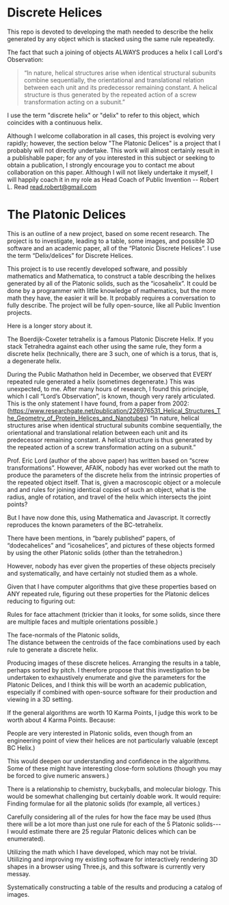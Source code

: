 # Discrete Helices

This repo is devoted to developing the math needed to describe the helix
generated by any object which is stacked using the same rule repeatedly.

The fact that such a joining of objects ALWAYS produces a helix I call Lord's Observation:

> “In nature, helical structures arise when identical structural subunits combine sequentially, the orientational and translational relation between each unit and its predecessor remaining constant. A helical structure is thus generated by the repeated action of a screw transformation acting on a subunit.”

I use the term "discrete helix" or "delix" to refer to this object, which coincides with a continuous helix.

Although I welcome collaboration in all cases, this project is evolving very rapidly; however, the
section below "The Platonic Delices" is a project that I probably will not directly undertake.
This work will almost certainly result in a publishable paper; for any of you interested in
this subject or seeking to obtain a publication, I strongly encourage you to contact me about
collaboration on this paper. Although I will not likely undertake it myself, I will happily
coach it in my role as Head Coach of Public Invention -- Robert L. Read <read.robert@gmail.com>



# The Platonic Delices


This is an outline of a new project, based on some recent research. The project is to investigate, leading to a table, some images, and possible 3D software and an academic paper, all of the “Platonic Discrete Helices”. I use the term “Delix/delices” for Discrete Helices.

This project is to use recently developed software, and possibly mathematics and Mathematica, to construct a table describing the helixes generated by all of the Platonic solids, such as the “icosahelix”. It could be done by a programmer with little knowledge of mathematics, but the more math they have, the easier it will be. It probably requires a conversation to fully describe. The project will be fully open-source, like all Public Invention projects.

Here is a longer story about it.

The Boerdijk-Coxeter tetrahelix is a famous Platonic Discrete Helix. If you stack Tetrahedra against each other using the same rule, they form a discrete helix (technically, there are 3 such, one of which is a torus, that is, a degenerate helix.

During the Public Mathathon held in December, we observed that EVERY repeated rule generated a helix (sometimes degenerate.) This was unexpected, to me.
After many hours of research, I found this principle, which I call “Lord’s Observation”, is known, though very rarely articulated. This is the only statement I have found, from a paper from 2002: (https://www.researchgate.net/publication/226976531_Helical_Structures_The_Geometry_of_Protein_Helices_and_Nanotubes)
“In nature, helical structures arise when identical structural subunits combine sequentially, the orientational and translational relation between each unit and its predecessor remaining constant. A helical structure is thus generated by the repeated action of a screw transformation acting on a subunit.”

Prof. Eric Lord (author of the above paper) has written based on “screw transformations”. However, AFAIK, nobody has ever worked out the math to produce the parameters of the discrete helix from the intrinsic properties of the repeated object itself. That is, given a macroscopic object or a molecule and and rules for joining identical copies of such an object, what is the radius, angle of rotation, and travel of the helix which intersects the joint points?

But I have now done this, using Mathematica and Javascript. It correctly reproduces the known parameters of the BC-tetrahelix.

There have been mentions, in “barely published” papers, of “dodecahelices” and “icosahelices”, and pictures of these objects formed by using the other Platonic solids (other than the tetrahedron.)

However, nobody has ever given the properties of these objects precisely and systematically, and have certainly not studied them as a whole.

Given that I have computer algorithms that give these properties based on ANY repeated rule, figuring out these properties for the Platonic delices reducing to figuring out:

Rules for face attachment (trickier than it looks, for some solids, since there are multiple faces and multiple orientations possible.)

The face-normals of the Platonic solids,  
The distance between the centroids of the face combinations used by each rule to generate a discrete helix.

Producing images of these discrete helices.
Arranging the results in a table, perhaps sorted by pitch.
I therefore propose that this investigation to be undertaken to exhaustively enumerate and give the parameters for the Platonic Delices, and I think this will be worth an academic publication, especially if combined with open-source software for their production and viewing in a 3D setting.

If the general algorithms are worth 10 Karma Points, I judge this work to be worth about 4 Karma Points. Because:

People are very interested in Platonic solids, even though from an engineering point of view their helices are not particularly valuable (except BC Helix.)

This would deepen our understanding and confidence in the algorithms.
Some of these might have interesting close-form solutions (though you may be forced to give numeric answers.)

There is a relationship to chemistry, buckyballs, and molecular biology.
This would be somewhat challenging but certainly doable work. It would require:
Finding formulae for all the platonic solids (for example, all vertices.)

Carefully considering all of the rules for how the face may be used (thus there will be a lot more than just one rule for each of the 5 Platonic solids---I would estimate there are 25 regular Platonic delices which can be enumerated).

Utilizing the math which I have developed, which may not be trivial.
Utiilizing and improving my existing software for interactively rendering 3D shapes in a browser using Three.js, and this software is currently very messay.

Systematically constructing a table of the results and producing a catalog of images.
